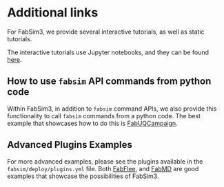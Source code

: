 
# Additional links

For FabSim3, we provide several interactive tutorials, as well as static tutorials.

The interactive tutorials use Jupyter notebooks, and they can be found [here](https://github.com/vecma-project/VECMA-tutorials/tree/master/FabSim3).


## How to use `fabsim` API commands from python code

Within FabSim3, in addition to `fabsim` command APIs, we also provide this functionality to call `fabsim` commands from a python code. The best example that showcases how to do this is [FabUQCampaign](https://github.com/wedeling/FabUQCampaign).


## Advanced Plugins Examples

For more advanced examples, please see the plugins available in the `fabsim/deploy/plugins.yml` file. Both [FabFlee](https://github.com/djgroen/FabFlee), and [FabMD](https://github.com/UCL-CCS/FabMD) are good examples that showcase the possibilities of FabSim3.

